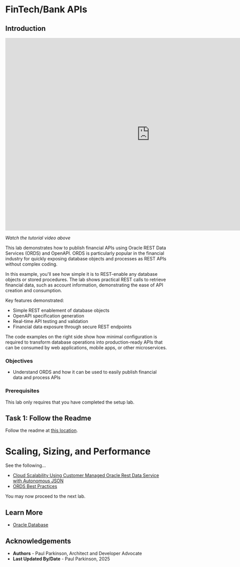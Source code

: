 # FinTech/Bank APIs

## Introduction

<iframe width="900" height="600" src="https://www.youtube.com/embed/qHVYXagpAC0?start=327" title="YouTube video player" frameborder="0" allow="accelerometer; autoplay; clipboard-write; encrypted-media; gyroscope; picture-in-picture; web-share" allowfullscreen></iframe>

*Watch the tutorial video above*

This lab demonstrates how to publish financial APIs using Oracle REST Data Services (ORDS) and OpenAPI. ORDS is particularly popular in the financial industry for quickly exposing database objects and processes as REST APIs without complex coding.

In this example, you'll see how simple it is to REST-enable any database objects or stored procedures. The lab shows practical REST calls to retrieve financial data, such as account information, demonstrating the ease of API creation and consumption.

Key features demonstrated:
- Simple REST enablement of database objects
- OpenAPI specification generation
- Real-time API testing and validation
- Financial data exposure through secure REST endpoints

The code examples on the right side show how minimal configuration is required to transform database operations into production-ready APIs that can be consumed by web applications, mobile apps, or other microservices.

### Objectives

-  Understand ORDS and how it can be used to easily publish financial data and process APIs

### Prerequisites

This lab only requires that you have completed the setup lab.

## Task 1: Follow the Readme

Follow the readme at [this location](https://github.com/paulparkinson/oracle-ai-for-sustainable-dev/tree/main/financial/graph-circular-payments).


# Scaling, Sizing, and Performance

See the following...
* [Cloud Scalability Using Customer Managed Oracle Rest Data Service with Autonomous JSON](https://medium.com/oracledevs/cloud-scalability-using-customer-managed-oracle-rest-data-service-with-autonomous-json-275fa06e8d22)
* [ORDS Best Practices](https://www.oracle.com/database/technologies/appdev/rest/best-practices/)


You may now proceed to the next lab.

## Learn More

* [Oracle Database](https://bit.ly/mswsdatabase)

## Acknowledgements
* **Authors** - Paul Parkinson, Architect and Developer Advocate
* **Last Updated By/Date** - Paul Parkinson, 2025
